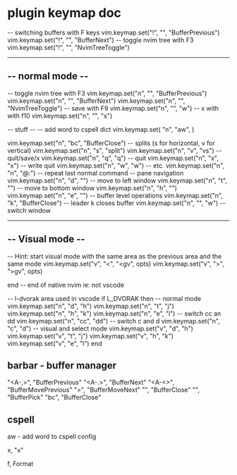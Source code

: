 # plugin keymap doc

-- switching buffers with F keys
vim.keymap.set("!", "<F1>", "<Cmd>BufferPrevious<CR>")
vim.keymap.set("!", "<F2>", "<Cmd>BufferNext<CR>")
-- toggle nvim tree with F3
vim.keymap.set("!", "<F3>", "<Cmd>NvimTreeToggle<CR>")

---

## -- normal mode --

-- toggle nvim tree with F3
vim.keymap.set("n", "<F1>", "<Cmd>BufferPrevious<CR>")
vim.keymap.set("n", "<F2>", "<Cmd>BufferNext<CR>")
vim.keymap.set("n", "<F3>", "<Cmd>NvimTreeToggle<CR>")
-- save with F9
vim.keymap.set("n", "<F9>", "<Cmd>w<CR>")
-- x with with f10
vim.keymap.set("n", "<F10>", "<Cmd>x<CR>")

-- <leader> stuff --
-- add word to cspell dict
vim.keymap.set(
"n",
"<leader>aw",
)

vim.keymap.set("n", "<leader>bc", "<Cmd>BufferClose<CR>")
-- splits (s for horizontal, v for vertical)
vim.keymap.set("n", "<leader>s", "<Cmd>split<CR>")
vim.keymap.set("n", "<leader>v", "<Cmd>vs<CR>")
-- quit/save/x
vim.keymap.set("n", "<leader>q", "<Cmd>q<CR>") -- quit
vim.keymap.set("n", "<leader>x", "<Cmd>x<CR>") -- write quit
vim.keymap.set("n", "<leader>w", "<Cmd>w<CR>")
-- etc.
vim.keymap.set("n", "<leader>n", "<Cmd>@:<CR>") -- repeat last normal command
-- pane navigation
vim.keymap.set("n", "<leader>d", "<C-w><left>") -- move to left window
vim.keymap.set("n", "<leader>t", "<C-w><down>") -- move to bottom window
vim.keymap.set("n", "<leader>h", "<C-w><up>")
vim.keymap.set("n", "<leader>e", "<C-w><right>")
-- buffer level operations
vim.keymap.set("n", "<leader>k", "<Cmd>BufferClose<CR>") -- leader k closes buffer
vim.keymap.set("n", "<leader><leader>", "<C-w>w") -- <leader><leader> switch window

---

## -- Visual mode --

-- Hint: start visual mode with the same area as the previous area and the same mode
vim.keymap.set("v", "<", "<gv", opts)
vim.keymap.set("v", ">", ">gv", opts)

end -- end of native nvim ie: not vscode

-- l-dvorak area used in vscode
if L_DVORAK then
-- normal mode
vim.keymap.set("n", "d", "h")
vim.keymap.set("n", "t", "j")
vim.keymap.set("n", "h", "k")
vim.keymap.set("n", "e", "l")
-- switch cc an dd
vim.keymap.set("n", "cc", "dd")
-- switch c and d
vim.keymap.set("n", "c", "d")
-- visual and select mode
vim.keymap.set("v", "d", "h")
vim.keymap.set("v", "t", "j")
vim.keymap.set("v", "h", "k")
vim.keymap.set("v", "e", "l")
end

## barbar - buffer manager

"<A-,>", "<Cmd>BufferPrevious<CR>"
"<A-.>", "<Cmd>BufferNext<CR>"
"<A-<>", "<Cmd>BufferMovePrevious<CR>"
"<A->>", "<Cmd>BufferMoveNext<CR>"
"<A-c>", "<Cmd>BufferClose<CR>"
"<A-f>", "<Cmd>BufferPick<CR>"
"<leader>bc", "<Cmd>BufferClose<CR>"

## cspell

<Leader>aw - add word to cspell config

<leader>x, "<Cmd>x<CR>"

<leader>f, Format
